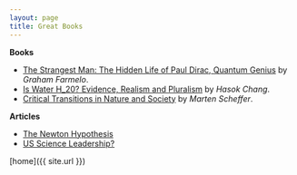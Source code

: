```yaml
---
layout: page
title: Great Books
---
```

**Books**
- [The Strangest Man: The Hidden Life of Paul Dirac, Quantum Genius](https://www.goodreads.com/book/show/6629359-the-strangest-man?from_search=true&from_srp=true&qid=jWUolA2sCd&rank=1) by *Graham Farmelo*.
- [Is Water H_20? Evidence, Realism and Pluralism](https://www.goodreads.com/book/show/14732461-is-water-h2o?from_search=true&from_srp=true&qid=0egD6vKoXQ&rank=1) by *Hasok Chang*.
- [Critical Transitions in Nature and Society](https://www.goodreads.com/book/show/6748069-critical-transitions-in-nature-and-society?ref=nav_sb_ss_1_21) by *Marten Scheffer*.

**Articles**
- [The Newton Hypothesis](https://nintil.com/newton-hypothesis)
- [US Science Leadership?](https://nintil.com/us-science-leadership)

[home]({{ site.url }})
